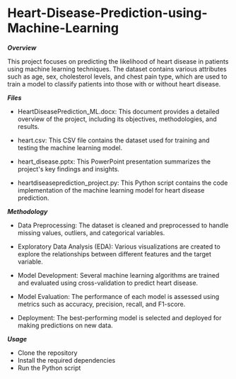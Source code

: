 # Heart-Disease-Prediction-using-Machine-Learning

**_Overview_**

This project focuses on predicting the likelihood of heart disease in patients using machine learning techniques. The dataset contains various attributes such as age, sex, cholesterol levels, and chest pain type, which are used to train a model to classify patients into those with or without heart disease.

**_Files_**

- HeartDiseasePrediction_ML.docx: This document provides a detailed overview of the project, including its objectives, methodologies, and results.

- heart.csv: This CSV file contains the dataset used for training and testing the machine learning model.

- heart_disease.pptx: This PowerPoint presentation summarizes the project's key findings and insights.

- heartdiseaseprediction_project.py: This Python script contains the code implementation of the machine learning model for heart disease prediction.

**_Methodology_**

- Data Preprocessing: The dataset is cleaned and preprocessed to handle missing values, outliers, and categorical variables.

- Exploratory Data Analysis (EDA): Various visualizations are created to explore the relationships between different features and the target variable.

- Model Development: Several machine learning algorithms are trained and evaluated using cross-validation to predict heart disease.

- Model Evaluation: The performance of each model is assessed using metrics such as accuracy, precision, recall, and F1-score.

- Deployment: The best-performing model is selected and deployed for making predictions on new data.

**_Usage_**

- Clone the repository
- Install the required dependencies
- Run the Python script
